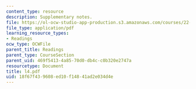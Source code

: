 ```yaml
---
content_type: resource
description: Supplementary notes.
file: https://ol-ocw-studio-app-production.s3.amazonaws.com/courses/22-314j-structural-mechanics-in-nuclear-power-technology-fall-2006/18f67f439608ed10f14841ad2e034d4e_l4.pdf
file_type: application/pdf
learning_resource_types:
- Readings
ocw_type: OCWFile
parent_title: Readings
parent_type: CourseSection
parent_uid: 469f5413-4a85-70d0-db4c-c0b320e2747a
resourcetype: Document
title: l4.pdf
uid: 18f67f43-9608-ed10-f148-41ad2e034d4e
---
```

